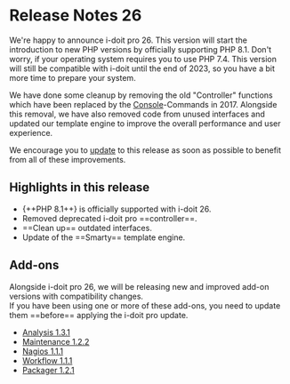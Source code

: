 # Release Notes 26

We're happy to announce i-doit pro 26. This version will start the introduction to new PHP versions by officially supporting PHP 8.1. Don't worry, if your operating system requires you to use PHP 7.4. This version will still be compatible with i-doit until the end of 2023, so you have a bit more time to prepare your system.

We have done some cleanup by removing the old "Controller" functions which have been replaced by the [Console](../../automatisierung-und-integration/cli/console/index.md)-Commands in 2017. Alongside this removal, we have also removed code from unused interfaces and updated our template engine to improve the overall performance and user experience.

We encourage you to [update](../../wartung-und-betrieb/update-einspielen.md) to this release as soon as possible to benefit from all of these improvements.

## Highlights in this release

-   {++PHP 8.1++} is officially supported with i-doit 26.
-   Removed deprecated i-doit pro ==controller==.
-   ==Clean up== outdated interfaces.
-   Update of the ==Smarty== template engine.

## Add-ons

Alongside i-doit pro 26, we will be releasing new and improved add-on versions with compatibility changes.<br>
If you have been using one or more of these add-ons, you need to update them ==before== applying the i-doit pro update.

-   [Analysis 1.3.1](../../i-doit-pro-add-ons/analysis.md#releases)
-   [Maintenance 1.2.2](../../i-doit-pro-add-ons/maintenance.md#releases)
-   [Nagios 1.1.1](../..//automatisierung-und-integration/network-monitoring/nagios.md)
-   [Workflow 1.1.1](../../i-doit-pro-add-ons/workflow.md#releases)
-   [Packager 1.2.1](../../i-doit-pro-add-ons/add-on-packager.md#releases)
